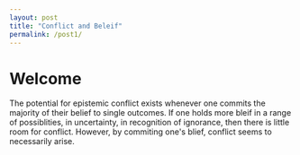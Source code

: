 ```yaml
---
layout: post
title: "Conflict and Beleif"
permalink: /post1/
---
```


# Welcome
The potential for epistemic conflict exists whenever one commits the majority of their belief to single outcomes. If one holds more bleif in a range of possiblities, in uncertainty, in recognition of ignorance, then there is little room for conflict. However, by commiting one's blief, conflict seems to necessarily arise.